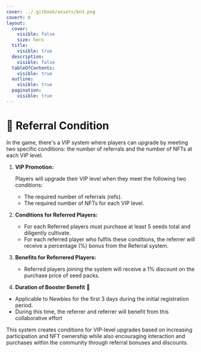 ```yaml
---
cover: ../.gitbook/assets/bn3.png
coverY: 0
layout:
  cover:
    visible: false
    size: hero
  title:
    visible: true
  description:
    visible: false
  tableOfContents:
    visible: true
  outline:
    visible: true
  pagination:
    visible: true
---
```


# 🎯 Referral Condition

In the game, there's a VIP system where players can upgrade by meeting two specific conditions: the number of referrals and the number of NFTs at each VIP level.

1.  **VIP Promotion:**

    Players will upgrade their VIP level when they meet the following two conditions:

    * The required number of referrals (refs).
    * The required number of NFTs for each VIP level.
2. **Conditions for Referred Players:**
   * For each Referred players must purchase at least 5 seeds total and diligently cultivate.
   * For each referred player who fulfils these conditions, the referrer will receive a percentage (%) bonus from the Referral system.
3. **Benefits for Referrered Players:**
   * Referred players joining the system will receive a 1% discount on the purchase price of seed packs.
4. **Duration of Booster Benefit** 💝

* Applicable to Newbies for the first 3 days during the initial registration period.
* During this time, the referrer and referrer will benefit from this collaborative effort

This system creates conditions for VIP-level upgrades based on increasing participation and NFT ownership while also encouraging interaction and purchases within the community through referral bonuses and discounts.
